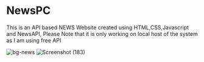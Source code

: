 # NewsPC
This is an API based NEWS Website created using HTML,CSS,Javascript and NewsAPI,
Please Note that it is only working on local host of the system as I am using free API


![bg-news](https://github.com/Pallab-18/NewsPC/assets/99742232/06f75937-a184-4771-b9d2-5a81e2d397e6)
![Screenshot (183)](https://github.com/Pallab-18/NewsPC/assets/99742232/3f5ae66e-8af6-4323-9c5d-1e85f1c738a7)
